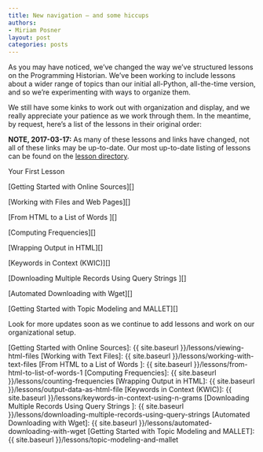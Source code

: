 ```yaml
---
title: New navigation — and some hiccups
authors:
- Miriam Posner
layout: post
categories: posts
---
```


As you may have noticed, we’ve changed the way we’ve structured lessons
on the Programming Historian. We’ve been working to include lessons
about a wider range of topics than our initial all-Python, all-the-time
version, and so we’re experimenting with ways to organize them.

We still have some kinks to work out with organization and display, and
we really appreciate your patience as we work through them. In the
meantime, by request, here’s a list of the lessons in their original
order:

**NOTE, 2017-03-17:** As many of these lessons and links have changed, not all of these links may be up-to-date. Our most up-to-date listing of lessons can be found on the [lesson directory](/lessons/).

Your First Lesson

[Getting Started with Online Sources][]

[Working with Files and Web Pages][]

[From HTML to a List of Words ][]

[Computing Frequencies][]

[Wrapping Output in HTML][]

[Keywords in Context (KWIC)][]

[Downloading Multiple Records Using Query Strings ][]

[Automated Downloading with Wget][]

[Getting Started with Topic Modeling and MALLET][]

Look for more updates soon as we continue to add lessons and work on our
organizational setup.

  [Getting Started with Online Sources]: {{ site.baseurl }}/lessons/viewing-html-files
  [Working with Text Files]: {{ site.baseurl }}/lessons/working-with-text-files
  [From HTML to a List of Words ]: {{ site.baseurl }}/lessons/from-html-to-list-of-words-1
  [Computing Frequencies]: {{ site.baseurl }}/lessons/counting-frequencies
  [Wrapping Output in HTML]: {{ site.baseurl }}/lessons/output-data-as-html-file
  [Keywords in Context (KWIC)]: {{ site.baseurl }}/lessons/keywords-in-context-using-n-grams
  [Downloading Multiple Records Using Query Strings ]: {{ site.baseurl }}/lessons/downloading-multiple-records-using-query-strings
  [Automated Downloading with Wget]: {{ site.baseurl }}/lessons/automated-downloading-with-wget
  [Getting Started with Topic Modeling and MALLET]: {{ site.baseurl }}/lessons/topic-modeling-and-mallet
